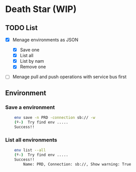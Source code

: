 # Death Star (WIP)
## TODO List
- [x] Menage environments as JSON
	- [x] Save one
  - [X] List all
  - [x] List by nam
  - [x] Remove one
- [ ] Menage pull and push operations with service bus first 


## Environment
### Save a environment
```bash
    env save -n PRD -connection sb:// -w
    (º-)  Try find env .....
    Success!! 
```
### List all environments
```bash
    env list --all
    (º-)  Try find env .....
    Success!! 
        Name: PRD, Connection: sb://, Show warning: True
```
